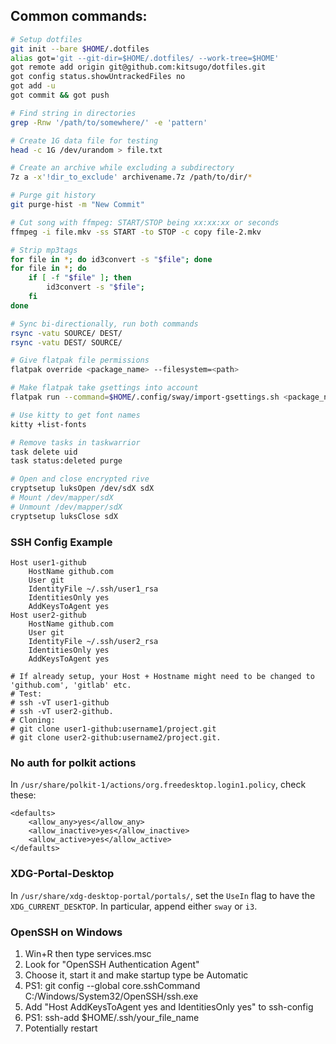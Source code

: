 ## Common commands:

```sh
# Setup dotfiles
git init --bare $HOME/.dotfiles
alias got='git --git-dir=$HOME/.dotfiles/ --work-tree=$HOME'
got remote add origin git@github.com:kitsugo/dotfiles.git
got config status.showUntrackedFiles no
got add -u
got commit && got push

# Find string in directories
grep -Rnw '/path/to/somewhere/' -e 'pattern'

# Create 1G data file for testing
head -c 1G /dev/urandom > file.txt

# Create an archive while excluding a subdirectory
7z a -x'!dir_to_exclude' archivename.7z /path/to/dir/*

# Purge git history
git purge-hist -m "New Commit"

# Cut song with ffmpeg: START/STOP being xx:xx:xx or seconds
ffmpeg -i file.mkv -ss START -to STOP -c copy file-2.mkv

# Strip mp3tags
for file in *; do id3convert -s "$file"; done
for file in *; do
    if [ -f "$file" ]; then
        id3convert -s "$file";
    fi
done

# Sync bi-directionally, run both commands
rsync -vatu SOURCE/ DEST/
rsync -vatu DEST/ SOURCE/

# Give flatpak file permissions
flatpak override <package_name> --filesystem=<path>

# Make flatpak take gsettings into account
flatpak run --command=$HOME/.config/sway/import-gsettings.sh <package_name>

# Use kitty to get font names
kitty +list-fonts

# Remove tasks in taskwarrior
task delete uid
task status:deleted purge

# Open and close encrypted rive
cryptsetup luksOpen /dev/sdX sdX
# Mount /dev/mapper/sdX
# Unmount /dev/mapper/sdX
cryptsetup luksClose sdX
```

### SSH Config Example

```
Host user1-github
    HostName github.com
    User git
    IdentityFile ~/.ssh/user1_rsa
    IdentitiesOnly yes
    AddKeysToAgent yes
Host user2-github
    HostName github.com
    User git
    IdentityFile ~/.ssh/user2_rsa
    IdentitiesOnly yes
    AddKeysToAgent yes

# If already setup, your Host + Hostname might need to be changed to 'github.com', 'gitlab' etc.
# Test:
# ssh -vT user1-github
# ssh -vT user2-github.
# Cloning:
# git clone user1-github:username1/project.git
# git clone user2-github:username2/project.git.
```

### No auth for polkit actions

In `/usr/share/polkit-1/actions/org.freedesktop.login1.policy`, check these:

```
<defaults>
    <allow_any>yes</allow_any>
    <allow_inactive>yes</allow_inactive>
    <allow_active>yes</allow_active>
</defaults>
```

### XDG-Portal-Desktop

In `/usr/share/xdg-desktop-portal/portals/`, set the `UseIn` flag to have the `XDG_CURRENT_DESKTOP`. In particular, append either `sway` or `i3`.

### OpenSSH on Windows

1. Win+R then type services.msc
2. Look for "OpenSSH Authentication Agent"
3. Choose it, start it and make startup type be Automatic
4. PS1: git config --global core.sshCommand C:/Windows/System32/OpenSSH/ssh.exe
5. Add "Host <name> AddKeysToAgent yes and IdentitiesOnly yes" to ssh-config
6. PS1: ssh-add $HOME/.ssh/your_file_name
7. Potentially restart
